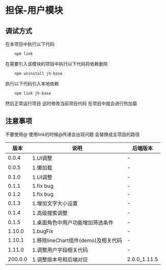 <!--
 * @Author: Junchi Zhao
 * @LastEditors: zjc2684613 1984937455@qq.com
 * @Description: 
-->
# 担保-用户模块

## 调试方式

  在本项目中执行以下代码

  ```
      npm link
  ```

  在需要引入该模块的项目中执行以下代码将依赖删除

  ```
      npm uninstall jh-base
  ```

  执行以下代码引入本地依赖

  ```
      npm link jh-base
  ```

  然后正常运行项目 这时修改当前项目代码 在项目中就会进行热加载

## 注意事项

  不要使用@ 使用link的时候@传递会出现问题 会替换成主项目的路径
  
|  版本   | 说明  | 后端版本 |
|  ---  | ---  | ---  |
| 0.0.4  | 1.UI调整 | - |
| 0.0.5  | 1.懒加载 | - |
| 0.1.0  | 1.UI调整 | - |
| 0.1.1  | 1.fix bug | - |
| 0.1.2  | 1.fix bug | - |
| 0.1.3  | 1.增加文字大小设置 | - |
| 0.1.4  | 1.高级搜索调整 | - |
| 0.1.5  | 1.桌面角色中用户功能增加筛选条件 | - |
| 1.10.0  | 1.bugFix | - |
| 1.10.1  | 1.移除lineChart组件(demo)及相关代码 | - |
| 1.11.0  | 1.调整用户字段相关代码 | - |
| 200.0.0  | 1.调整版本号和后端对应 | 2.0.0_1.11.5 |
